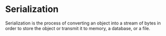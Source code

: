 # Serialization
Serialization is the process of converting an object into a stream of bytes in order to store the object or transmit it to memory, a database, or a file. 
